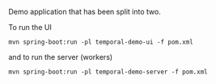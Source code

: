 Demo application that has been split into two.


To run the UI
```
mvn spring-boot:run -pl temporal-demo-ui -f pom.xml
```

and to run the server (workers)
```
mvn spring-boot:run -pl temporal-demo-server -f pom.xml
```
